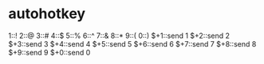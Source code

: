 # autohotkey

1::!
2::@
3::#
4::$
5::% 
6::^
7::&
8::*
9::(
0::)
$+1::send 1
$+2::send 2
$+3::send 3
$+4::send 4
$+5::send 5
$+6::send 6
$+7::send 7
$+8::send 8
$+9::send 9
$+0::send 0
